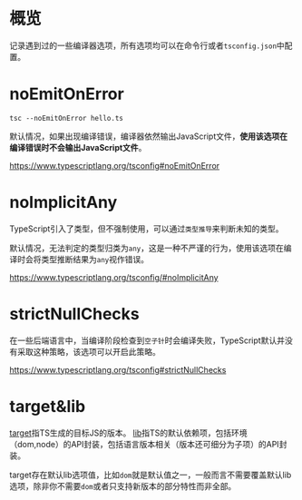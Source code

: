 # 概览

记录遇到过的一些编译器选项，所有选项均可以在命令行或者`tsconfig.json`中配置。

# noEmitOnError

```
tsc --noEmitOnError hello.ts
```

默认情况，如果出现编译错误，编译器依然输出JavaScript文件，**使用该选项在编译错误时不会输出JavaScript文件**。

https://www.typescriptlang.org/tsconfig#noEmitOnError

# noImplicitAny

TypeScript引入了类型，但不强制使用，可以通过`类型推导`来判断未知的类型。

默认情况，无法判定的类型归类为`any`，这是一种不严谨的行为，使用该选项在编译时会将类型推断结果为`any`视作错误。

https://www.typescriptlang.org/tsconfig/#noImplicitAny

# strictNullChecks

在一些后端语言中，当编译阶段检查到`空子针`时会编译失败，TypeScript默认并没有采取这种策略，该选项可以开启此策略。

https://www.typescriptlang.org/tsconfig#strictNullChecks

# target&lib

[target](https://www.typescriptlang.org/tsconfig#target)指TS生成的目标JS的版本。
[lib](https://www.typescriptlang.org/tsconfig#lib)指TS的默认依赖项，包括环境（dom,node）的API封装，包括语言版本相关（版本还可细分为子项）的API封装。

target存在默认lib选项值，比如`dom`就是默认值之一，一般而言不需要覆盖默认lib选项，除非你不需要`dom`或者只支持新版本的部分特性而非全部。

